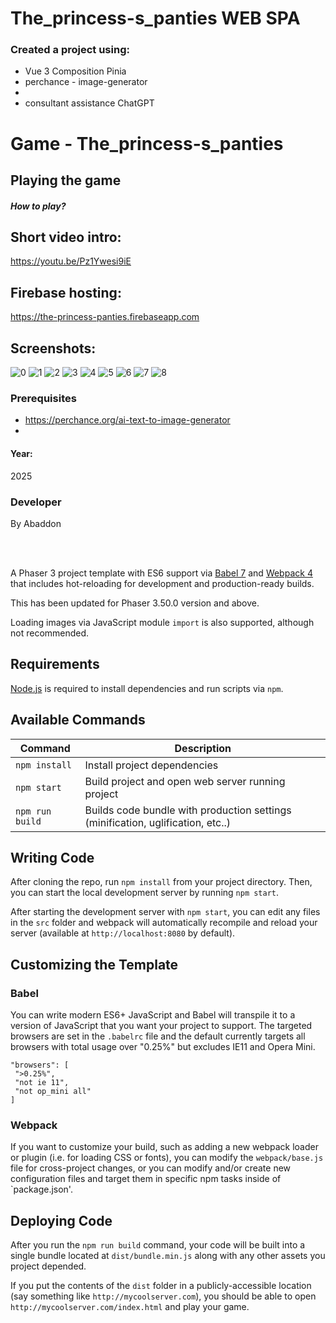 # The_princess-s_panties WEB SPA

### Created a project using:
+ Vue 3 Composition Pinia
+ perchance - image-generator
+ 
+ consultant assistance ChatGPT

# Game - The_princess-s_panties


## Playing the game
##### How to play? </br>


## Short video intro:
https://youtu.be/Pz1Ywesi9iE

## Firebase hosting:
https://the-princess-panties.firebaseapp.com


## Screenshots:
![0](https://github.com/user-attachments/assets/635d052a-421b-4490-baa9-b824b2c1451b)
![1](https://github.com/user-attachments/assets/43a19e35-c93f-451d-bf3d-0325dfdbb4b9)
![2](https://github.com/user-attachments/assets/db139b7e-9c6a-45d6-83ec-f9a1c4d4dc40)
![3](https://github.com/user-attachments/assets/b375c0ed-0c8e-4878-af25-92c444c33d8b)
![4](https://github.com/user-attachments/assets/3d9fe0dc-def2-487a-acca-b8ae1ef7db34)
![5](https://github.com/user-attachments/assets/5051d3f2-ddf0-4fcf-8ca3-0caec63b4c04)
![6](https://github.com/user-attachments/assets/9af535cc-22be-4c8e-8fd5-ffdf4dc5f087)
![7](https://github.com/user-attachments/assets/c6d91120-168a-45fe-8c29-ca995e00d40e)
![8](https://github.com/user-attachments/assets/54cb2c28-bec7-4dfa-a2f0-c236b9423460)


### Prerequisites
- https://perchance.org/ai-text-to-image-generator
- 
#### Year:
2025

### Developer
By Abaddon

<br>
<br>

A Phaser 3 project template with ES6 support via [Babel 7](https://babeljs.io/) and [Webpack 4](https://webpack.js.org/) that includes hot-reloading for development and production-ready builds.

This has been updated for Phaser 3.50.0 version and above.

Loading images via JavaScript module `import` is also supported, although not recommended.

## Requirements

[Node.js](https://nodejs.org) is required to install dependencies and run scripts via `npm`.

## Available Commands

| Command | Description |
|---------|-------------|
| `npm install` | Install project dependencies |
| `npm start` | Build project and open web server running project |
| `npm run build` | Builds code bundle with production settings (minification, uglification, etc..) |

## Writing Code

After cloning the repo, run `npm install` from your project directory. Then, you can start the local development server by running `npm start`.

After starting the development server with `npm start`, you can edit any files in the `src` folder and webpack will automatically recompile and reload your server (available at `http://localhost:8080` by default).

## Customizing the Template

### Babel

You can write modern ES6+ JavaScript and Babel will transpile it to a version of JavaScript that you want your project to support. The targeted browsers are set in the `.babelrc` file and the default currently targets all browsers with total usage over "0.25%" but excludes IE11 and Opera Mini.

 ```
"browsers": [
  ">0.25%",
  "not ie 11",
  "not op_mini all"
]
 ```

### Webpack

If you want to customize your build, such as adding a new webpack loader or plugin (i.e. for loading CSS or fonts), you can modify the `webpack/base.js` file for cross-project changes, or you can modify and/or create new configuration files and target them in specific npm tasks inside of `package.json'.

## Deploying Code

After you run the `npm run build` command, your code will be built into a single bundle located at `dist/bundle.min.js` along with any other assets you project depended. 

If you put the contents of the `dist` folder in a publicly-accessible location (say something like `http://mycoolserver.com`), you should be able to open `http://mycoolserver.com/index.html` and play your game.

